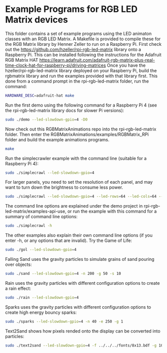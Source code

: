 # Example Programs for RGB LED Matrix devices
This folder contains a set of example programs using the LED animaton classes with an RGB LED Matrix. A Makefile is provided to compile these for the RGB Matrix library by Henner Zeller to run on a Raspberry Pi. First check out the https://github.com/hzeller/rpi-rgb-led-matrix library onto a Raspberry Pi. This can be installed following the instructions for the Adafruit RGB Matrix HAT https://learn.adafruit.com/adafruit-rgb-matrix-plus-real-time-clock-hat-for-raspberry-pi/driving-matrices 
Once you have the hzeller/rpi-rgb-led-matrix library deployed on your Raspberry Pi, build the rgbmatrix library and run the examples provided with that library first. This done from a command prompt in the rpi-rgb-led-matrix folder, run the command: 
```bash
HARDWARE_DESC=adafruit-hat make
```
Run the first demo using the following command for a Raspberry Pi 4 (see the rpi-rgb-led-matrix library docs for slower Pi versions):
```bash
sudo ./demo --led-slowdown-gpio=4 -D0
```
Now check out this RGBMatrixAnimations repo into the rpi-rgb-led-matrix folder. Then enter the RGBMatrixAnimations/examples/RGBMatrix_RPi folder and build the example animations programs. 
```bash
make
```
Run the simplecrawler example with the command line (suitable for a Raspberry Pi 4):
```bash
sudo ./simplecrawl --led-slowdown-gpio=4
```
For larger panels, you need to set the resolution of each panel, and may want to turn down the brightness to consume less power.
```bash
sudo ./simplecrawl --led-slowdown-gpio=4 --led-rows=64 --led-cols=64 --led-brightness=80
```
The command line options are explained under the demo project in rpi-rgb-led-matrix/examples-api-use, or run the example with this command for a summary of command line options:
```bash
sudo ./simplecrawl -h
```
The other examples also explain their own command line options (if you enter -h, or any options that are invalid). Try the Game of Life:
```bash
sudo ./gol --led-slowdown-gpio=4
```
Falling Sand uses the gravity particles to simulate grains of sand pouring over objects:
```bash
sudo ./sand --led-slowdown-gpio=4 -n 200 -g 50 -s 10
```
Rain uses the gravity particles with different configuration options to create a rain effect:
```bash
sudo ./rain --led-slowdown-gpio=4
```
Sparks uses the gravity particles with different configuration options to create high energy bouncy sparks:
```bash
sudo ./sparks --led-slowdown-gpio=4 -n 40 -e 250 -g 1
```
Text2Sand shows how pixels rended onto the display can be converted into particles:
```bash
sudo ./text2sand --led-slowdown-gpio=4 -f ../../../fonts/8x13.bdf -g 10 -s 5 -t 10 Hello
```
